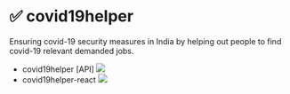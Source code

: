 # :white_check_mark: covid19helper
Ensuring covid-19 security measures in India by helping out people to find covid-19 relevant demanded jobs.

* covid19helper [API] <a href="https://github.com/purveshmakode24/covid19helper"><img src="https://img.shields.io/badge/status- active-green"/></a>
* covid19helper-react <a href="https://github.com/purveshmakode24/covid19helper/tree/master/covid19helper-react"><img src="https://img.shields.io/badge/status-in pending-lightgrey"/></a>
